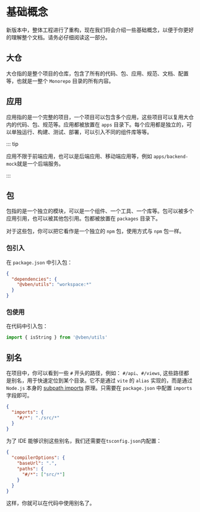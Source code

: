 # 基础概念

新版本中，整体工程进行了重构，现在我们将会介绍一些基础概念，以便于你更好的理解整个文档。请务必仔细阅读这一部分。

## 大仓

大仓指的是整个项目的仓库，包含了所有的代码、包、应用、规范、文档、配置等，也就是一整个 `Monorepo` 目录的所有内容。

## 应用

应用指的是一个完整的项目，一个项目可以包含多个应用，这些项目可以复用大仓内的代码、包、规范等。应用都被放置在 `apps` 目录下。每个应用都是独立的，可以单独运行、构建、测试、部署，可以引入不同的组件库等等。

::: tip

应用不限于前端应用，也可以是后端应用、移动端应用等，例如 `apps/backend-mock`就是一个后端服务。

:::

## 包

包指的是一个独立的模块，可以是一个组件、一个工具、一个库等。包可以被多个应用引用，也可以被其他包引用。包都被放置在 `packages` 目录下。

对于这些包，你可以把它看作是一个独立的 `npm` 包，使用方式与 `npm` 包一样。

### 包引入

在 `package.json` 中引入包：

```json {3}
{
  "dependencies": {
    "@vben/utils": "workspace:*"
  }
}
```

### 包使用

在代码中引入包：

```ts
import { isString } from '@vben/utils'
```

## 别名

在项目中，你可以看到一些 `#` 开头的路径，例如： `#/api`、`#/views`, 这些路径都是别名，用于快速定位到某个目录。它不是通过 `vite` 的 `alias` 实现的，而是通过 `Node.js` 本身的 [subpath imports](https://nodejs.org/api/packages.html#subpath-imports) 原理。只需要在 `package.json` 中配置 `imports` 字段即可。

```json {3}
{
  "imports": {
    "#/*": "./src/*"
  }
}
```

为了 IDE 能够识别这些别名，我们还需要在`tsconfig.json`内配置：

```json {5}
{
  "compilerOptions": {
    "baseUrl": ".",
    "paths": {
      "#/*": ["src/*"]
    }
  }
}
```

这样，你就可以在代码中使用别名了。
